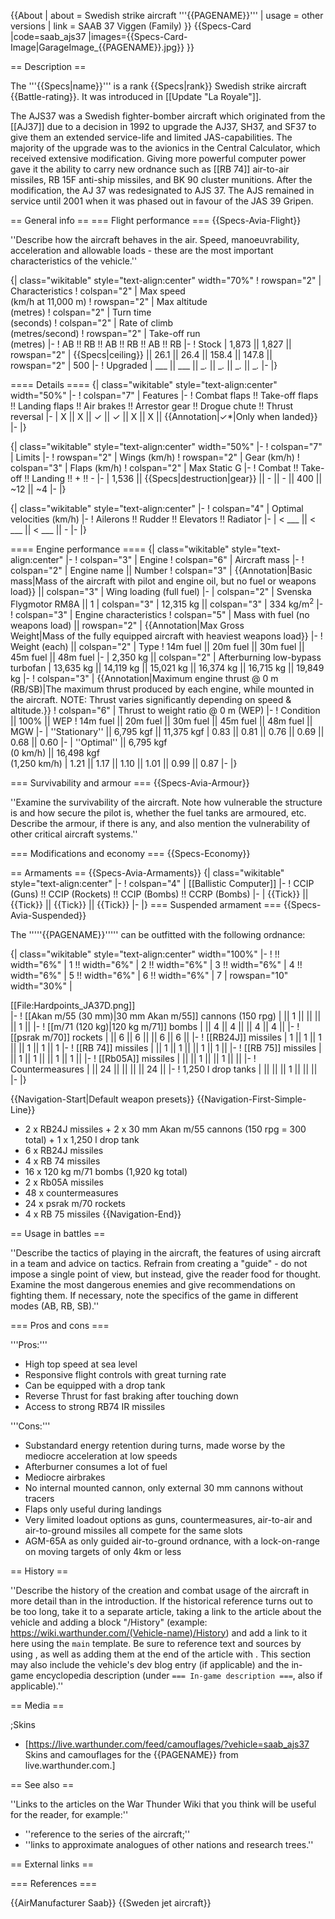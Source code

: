 {{About
| about = Swedish strike aircraft '''{{PAGENAME}}'''
| usage = other versions
| link = SAAB 37 Viggen (Family)
}}
{{Specs-Card
|code=saab_ajs37
|images={{Specs-Card-Image|GarageImage_{{PAGENAME}}.jpg}}
}}

== Description ==
<!-- ''In the description, the first part should be about the history of and the creation and combat usage of the aircraft, as well as its key features. In the second part, tell the reader about the aircraft in the game. Insert a screenshot of the vehicle, so that if the novice player does not remember the vehicle by name, he will immediately understand what kind of vehicle the article is talking about.'' -->
The '''{{Specs|name}}''' is a rank {{Specs|rank}} Swedish strike aircraft {{Battle-rating}}. It was introduced in [[Update "La Royale"]].

The AJS37 was a Swedish fighter-bomber aircraft which originated from the [[AJ37]] due to a decision in 1992 to upgrade the AJ37, SH37, and SF37 to give them an extended service-life and limited JAS-capabilities. The majority of the upgrade was to the avionics in the Central Calculator, which received extensive modification. Giving more powerful computer power gave it the ability to carry new ordnance such as [[RB 74]] air-to-air missiles, RB 15F anti-ship missiles, and BK 90 cluster munitions. After the modification, the AJ 37 was redesignated to AJS 37. The AJS remained in service until 2001 when it was phased out in favour of the JAS 39 Gripen.

== General info ==
=== Flight performance ===
{{Specs-Avia-Flight}}
<!-- ''Describe how the aircraft behaves in the air. Speed, manoeuvrability, acceleration and allowable loads - these are the most important characteristics of the vehicle.'' -->
''Describe how the aircraft behaves in the air. Speed, manoeuvrability, acceleration and allowable loads - these are the most important characteristics of the vehicle.''

{| class="wikitable" style="text-align:center" width="70%"
! rowspan="2" | Characteristics
! colspan="2" | Max speed<br>(km/h at 11,000 m)
! rowspan="2" | Max altitude<br>(metres)
! colspan="2" | Turn time<br>(seconds)
! colspan="2" | Rate of climb<br>(metres/second)
! rowspan="2" | Take-off run<br>(metres)
|-
! AB !! RB !! AB !! RB !! AB !! RB
|-
! Stock
| 1,873 || 1,827 || rowspan="2" | {{Specs|ceiling}} || 26.1 || 26.4 || 158.4 || 147.8 || rowspan="2" | 500
|-
! Upgraded
| ___ || ___ || __._ || __._ || __._ || __._
|-
|}

==== Details ====
{| class="wikitable" style="text-align:center" width="50%"
|-
! colspan="7" | Features
|-
! Combat flaps !! Take-off flaps !! Landing flaps !! Air brakes !! Arrestor gear !! Drogue chute !! Thrust reversal
|-
| X || X || ✓ || ✓ || X || X || {{Annotation|✓*|Only when landed}}     <!-- ✓ -->
|-
|}

{| class="wikitable" style="text-align:center" width="50%"
|-
! colspan="7" | Limits
|-
! rowspan="2" | Wings (km/h)
! rowspan="2" | Gear (km/h)
! colspan="3" | Flaps (km/h)
! colspan="2" | Max Static G
|-
! Combat !! Take-off !! Landing !! + !! -
|-
| 1,536 <!-- {{Specs|destruction|body}} --> || {{Specs|destruction|gear}} || - || - || 400 || ~12 || ~4
|-
|}

{| class="wikitable" style="text-align:center"
|-
! colspan="4" | Optimal velocities (km/h)
|-
! Ailerons !! Rudder !! Elevators !! Radiator
|-
| < ___ || < ___ || < ___ || -
|-
|}

==== Engine performance ====
{| class="wikitable" style="text-align:center"
|-
! colspan="3" | Engine
! colspan="6" | Aircraft mass
|-
! colspan="2" | Engine name || Number
! colspan="3" | {{Annotation|Basic mass|Mass of the aircraft with pilot and engine oil, but no fuel or weapons load}} || colspan="3" | Wing loading (full fuel)
|-
| colspan="2" | Svenska Flygmotor RM8A || 1
| colspan="3" | 12,315 kg || colspan="3" | 334 kg/m<sup>2</sup>
|-
! colspan="3" | Engine characteristics
! colspan="5" | Mass with fuel (no weapons load) || rowspan="2" | {{Annotation|Max Gross<br>Weight|Mass of the fully equipped aircraft with heaviest weapons load}}
|-
! Weight (each) || colspan="2" | Type
! 14m fuel || 20m fuel || 30m fuel || 45m fuel || 48m fuel
|-
| 2,350 kg || colspan="2" | Afterburning low-bypass turbofan
| 13,635 kg || 14,119 kg || 15,021 kg || 16,374 kg || 16,715 kg || 19,849 kg
|-
! colspan="3" | {{Annotation|Maximum engine thrust @ 0 m (RB/SB)|The maximum thrust produced by each engine, while mounted in the aircraft. NOTE: Thrust varies significantly depending on speed & altitude.}}
! colspan="6" | Thrust to weight ratio @ 0 m (WEP)
|-
! Condition || 100% || WEP
! 14m fuel || 20m fuel || 30m fuel || 45m fuel || 48m fuel || MGW
|-
| ''Stationary'' || 6,795 kgf || 11,375 kgf
| 0.83 || 0.81 || 0.76 || 0.69 || 0.68 || 0.60
|-
| ''Optimal'' || 6,795 kgf<br>(0 km/h) || 16,498 kgf<br>(1,250 km/h)
| 1.21 || 1.17 || 1.10 || 1.01 || 0.99 || 0.87
|-
|}

=== Survivability and armour ===
{{Specs-Avia-Armour}}
<!-- ''Examine the survivability of the aircraft. Note how vulnerable the structure is and how secure the pilot is, whether the fuel tanks are armoured, etc. Describe the armour, if there is any, and also mention the vulnerability of other critical aircraft systems.'' -->
''Examine the survivability of the aircraft. Note how vulnerable the structure is and how secure the pilot is, whether the fuel tanks are armoured, etc. Describe the armour, if there is any, and also mention the vulnerability of other critical aircraft systems.''

=== Modifications and economy ===
{{Specs-Economy}}

== Armaments ==
{{Specs-Avia-Armaments}}
{| class="wikitable" style="text-align:center"
|-
! colspan="4" | [[Ballistic Computer]]
|-
! CCIP (Guns) !! CCIP (Rockets) !! CCIP (Bombs) !! CCRP (Bombs)
|-
| {{Tick}} || {{Tick}} || {{Tick}} || {{Tick}}
|-
|}
=== Suspended armament ===
{{Specs-Avia-Suspended}}
<!-- ''Describe the aircraft's suspended armament: additional cannons under the wings, bombs, rockets and torpedoes. This section is especially important for bombers and attackers. If there is no suspended weaponry remove this subsection.'' -->

The '''''{{PAGENAME}}''''' can be outfitted with the following ordnance:

{| class="wikitable" style="text-align:center" width="100%"
|-
! !! width="6%" | 1 !! width="6%" | 2 !! width="6%" | 3 !! width="6%" | 4 !! width="6%" | 5 !! width="6%" | 6 !! width="6%" | 7
| rowspan="10" width="30%" | <div class="ttx-image">[[File:Hardpoints_JA37D.png]]</div>
|-
! [[Akan m/55 (30 mm)|30 mm Akan m/55]] cannons (150 rpg)
| || 1 || || || || 1 ||
|-
! [[m/71 (120 kg)|120 kg m/71]] bombs
| || 4 || 4 || || 4 || 4 ||
|-
! [[psrak m/70]] rockets
| || 6 || 6 || || 6 || 6 ||
|-
! [[RB24J]] missiles
| 1 || 1 || 1 || || 1 || 1 || 1
|-
! [[RB 74]] missiles
| || 1 || 1 || || 1 || 1 ||
|-
! [[RB 75]] missiles
| || 1 || 1 || || 1 || 1 ||
|-
! [[Rb05A]] missiles
| || || 1 || || 1 || ||
|-
! Countermeasures
| || 24 || || || || 24 ||
|-
! 1,250 l drop tanks
| || || || 1 || || ||
|-
|}

{{Navigation-Start|Default weapon presets}}
{{Navigation-First-Simple-Line}}

* 2 x RB24J missiles + 2 x 30 mm Akan m/55 cannons (150 rpg = 300 total) + 1 x 1,250 l drop tank
* 6 x RB24J missiles
* 4 x RB 74 missiles
* 16 x 120 kg m/71 bombs (1,920 kg total)
* 2 x Rb05A missiles
* 48 x countermeasures
* 24 x psrak m/70 rockets
* 4 x RB 75 missiles
{{Navigation-End}}

== Usage in battles ==
<!-- ''Describe the tactics of playing in the aircraft, the features of using aircraft in a team and advice on tactics. Refrain from creating a "guide" - do not impose a single point of view, but instead, give the reader food for thought. Examine the most dangerous enemies and give recommendations on fighting them. If necessary, note the specifics of the game in different modes (AB, RB, SB).'' -->
''Describe the tactics of playing in the aircraft, the features of using aircraft in a team and advice on tactics. Refrain from creating a "guide" - do not impose a single point of view, but instead, give the reader food for thought. Examine the most dangerous enemies and give recommendations on fighting them. If necessary, note the specifics of the game in different modes (AB, RB, SB).''

=== Pros and cons ===
<!-- ''Summarise and briefly evaluate the vehicle in terms of its characteristics and combat effectiveness. Mark its pros and cons in the bulleted list. Try not to use more than 6 points for each of the characteristics. Avoid using categorical definitions such as "bad", "good" and the like - use substitutions with softer forms such as "inadequate" and "effective".'' -->

'''Pros:'''

* High top speed at sea level
* Responsive flight controls with great turning rate
* Can be equipped with a drop tank
* Reverse Thrust for fast braking after touching down
* Access to strong RB74 IR missiles

'''Cons:'''

* Substandard energy retention during turns, made worse by the mediocre acceleration at low speeds
* Afterburner consumes a lot of fuel
* Mediocre airbrakes
* No internal mounted cannon, only external 30 mm cannons without tracers
* Flaps only useful during landings
* Very limited loadout options as guns, countermeasures, air-to-air and air-to-ground missiles all compete for the same slots
* AGM-65A as only guided air-to-ground ordnance, with a lock-on-range on moving targets of only 4km or less

== History ==
<!-- ''Describe the history of the creation and combat usage of the aircraft in more detail than in the introduction. If the historical reference turns out to be too long, take it to a separate article, taking a link to the article about the vehicle and adding a block "/History" (example: <nowiki>https://wiki.warthunder.com/(Vehicle-name)/History</nowiki>) and add a link to it here using the <code>main</code> template. Be sure to reference text and sources by using <code><nowiki><ref></ref></nowiki></code>, as well as adding them at the end of the article with <code><nowiki><references /></nowiki></code>. This section may also include the vehicle's dev blog entry (if applicable) and the in-game encyclopedia description (under <code><nowiki>=== In-game description ===</nowiki></code>, also if applicable).'' -->
''Describe the history of the creation and combat usage of the aircraft in more detail than in the introduction. If the historical reference turns out to be too long, take it to a separate article, taking a link to the article about the vehicle and adding a block "/History" (example: <nowiki>https://wiki.warthunder.com/(Vehicle-name)/History</nowiki>) and add a link to it here using the <code>main</code> template. Be sure to reference text and sources by using <code><nowiki><ref></ref></nowiki></code>, as well as adding them at the end of the article with <code><nowiki><references /></nowiki></code>. This section may also include the vehicle's dev blog entry (if applicable) and the in-game encyclopedia description (under <code><nowiki>=== In-game description ===</nowiki></code>, also if applicable).''

== Media ==
<!-- ''Excellent additions to the article would be video guides, screenshots from the game, and photos.'' -->

;Skins

* [https://live.warthunder.com/feed/camouflages/?vehicle=saab_ajs37 Skins and camouflages for the {{PAGENAME}} from live.warthunder.com.]

== See also ==
<!-- ''Links to the articles on the War Thunder Wiki that you think will be useful for the reader, for example:''
* ''reference to the series of the aircraft;''
* ''links to approximate analogues of other nations and research trees.'' -->
''Links to the articles on the War Thunder Wiki that you think will be useful for the reader, for example:''

* ''reference to the series of the aircraft;''
* ''links to approximate analogues of other nations and research trees.''

== External links ==
<!-- ''Paste links to sources and external resources, such as:''
* ''topic on the official game forum;''
* ''other literature.'' -->

=== References ===
<references />

{{AirManufacturer Saab}}
{{Sweden jet aircraft}}